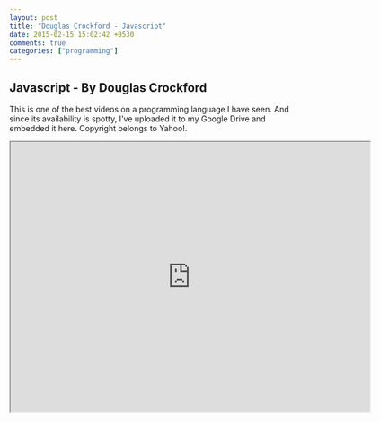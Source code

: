 ```yaml
---
layout: post
title: "Douglas Crockford - Javascript"
date: 2015-02-15 15:02:42 +0530
comments: true
categories: ["programming"] 
---
```

Javascript - By Douglas Crockford
----------------------------------

This is one of the best videos on a programming language I have seen. And since its availability is spotty, I've uploaded it to my Google Drive and embedded it here. Copyright belongs to Yahoo!.
<div align = "center">
<iframe src="https://docs.google.com/file/d/0B-QbWCkLjW6qQjhyeUMwUkVLSDg/preview" width="640" height="480"></iframe>
</div>

